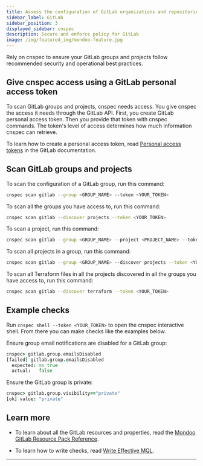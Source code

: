 ```yaml
---
title: Assess the configuration of GitLab organizations and repositories with cnspec
sidebar_label: GitLab
sidebar_position: 3
displayed_sidebar: cnspec
description: Secure and enforce policy for GitLab
image: /img/featured_img/mondoo-feature.jpg
---
```


Rely on cnspec to ensure your GitLab groups and projects follow recommended security and operational best practices.

## Give cnspec access using a GitLab personal access token

To scan GitLab groups and projects, cnspec needs access. You give cnspec the access it needs through the GitLab API. First, you create GitLab personal access token. Then you provide that token with cnspec commands. The token's level of access determines how much information cnspec can retrieve.

To learn how to create a personal access token, read [Personal access tokens](https://docs.gitlab.com/ee/user/profile/personal_access_tokens.html) in the GitLab documentation.

## Scan GitLab groups and projects

To scan the configuration of a GitLab group, run this command:

```bash
cnspec scan gitlab --group <GROUP_NAME> --token <YOUR_TOKEN>
```

To scan all the groups you have access to, run this command:

```bash
cnspec scan gitlab --discover projects --token <YOUR_TOKEN>
```

To scan a project, run this command:

```bash
cnspec scan gitlab --group <GROUP_NAME> --project <PROJECT_NAME> --token <YOUR_TOKEN>
```

To scan all projects in a group, run this command:

```bash
cnspec scan gitlab --group <GROUP_NAME> --discover projects --token <YOUR_TOKEN>
```

To scan all Terraform files in all the projects discovered in all the groups you have access to, run this command:

```bash
cnspec scan gitlab --discover terraform --token <YOUR_TOKEN>
```

## Example checks

Run `cnspec shell --token <YOUR_TOKEN>` to open the cnspec interactive shell. From there you can make checks like the examples below.

Ensure group email notifications are disabled for a GitLab group:

```coffee
cnspec> gitlab.group.emailsDisabled
[failed] gitlab.group.emailsDisabled
  expected: == true
  actual:   false
```

Ensure the GitLab group is private:

```coffee
cnspec> gitlab.group.visibility=="private"
[ok] value: "private"
```

## Learn more

- To learn about all the GitLab resources and properties, read the [Mondoo GitLab Resource Pack Reference](/mql/resources/gitlab-pack/).

- To learn how to write checks, read [Write Effective MQL](/mql/mql.write).

---
